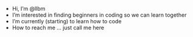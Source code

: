 - Hi, I’m @llbm
- I’m interested in finding beginners in coding so we can learn together 
- I’m currently (starting) to learn how to code
- How to reach me ... just call me here 

<!---
letmnz/letmnz is a ✨ special ✨ repository because its `README.md` (this file) appears on your GitHub profile.
You can click the Preview link to take a look at your changes.
--->
